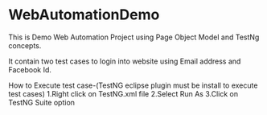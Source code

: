 # WebAutomationDemo

This is Demo Web Automation Project using Page Object Model and TestNg concepts. 

It contain two test cases to login into website using Email address and Facebook Id.

How to Execute test case-(TestNG eclipse plugin must be install to execute test cases)
1.Right click on TestNG.xml file
2.Select Run As 
3.Click on TestNG Suite option

